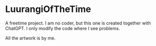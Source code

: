 # LuurangiOfTheTime

A freetime project. I am no coder, but this one is created together with ChatGPT. I only modify the code 
where I see problems. 

All the artwork is by me.
